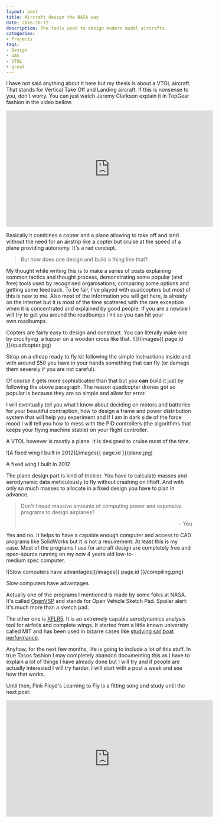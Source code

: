 ```yaml
---
layout: post
title: Aircraft design the NASA way
date: 2016-10-12
description: The tools used to design modern model aircrafts.
categories:
- Projects
tags:
- Design
- UAS
- VTOL
- great
---
```


I have not said anything about it here but my thesis is about a VTOL aircraft. That stands for Vertical Take Off and Landing aircraft. If this is nonsense to you, don't worry. You can just watch Jeremy Clarkson explain it in TopGear fashion in the video bellow.

<div class="videoWrapper">
  <iframe width="560" height="315" src="https://www.youtube.com/embed/MXo_d6tNWuY" frameborder="0" allowfullscreen></iframe>
</div>

Basically it combines a copter and a plane allowing to take off and land without the need for an airstrip like a copter but cruise at the speed of a plane providing autonomy. It's a rad concept.

> But how does one design and build a thing like that?

My thought while writing this is to make a series of posts explaining common tactics and thought process, demonstrating some popular (and free) tools used by recognised organisations, comparing some options and getting some feedback. To be fair, I've played with quadcopters but most of this is new to me. Also most of the information you will get here, is already on the internet but it is most of the time scattered with the rare exception when it is concentrated and explained by good people. If you are a newbie I will try to get you around the roadbumps I hit so you can hit your own roadbumps.

Copters are fairly easy to design and construct. You can literally make one by crucifying  a tupper on a wooden cross like that.
![](/images{{ page.id }}/quadcopter.jpg)

Strap on a cheap ready to fly kit following the simple instructions inside and with around $50 you have in your hands something that can fly (or damage them severely if you are not careful).

Of course it gets more sophisticated than that but you **can** build it just by following the above paragraph. The reason quadcopter drones got so popular is because they are so simple and allow for error.

I will eventually tell you what I know about deciding on motors and batteries for your beautiful contraption, how to design a frame and power distribution system that will help you experiment and if I am in dark side of the force mood I will tell you how to mess with the PID controllers (the algorithms that keeps your flying machine stable) on your flight controller.

A VTOL however is mostly a plane. It is designed to cruise most of the time.

![A fixed wing I built in 2012](/images{{ page.id }}/plane.jpg)
<p class="text-center">A fixed wing I built in 2012</p>

The plane design part is kind of trickier. You have to calculate masses and aerodynamic data meticulously to fly without crashing on liftoff. And with only so much masses to allocate in a fixed design you have to plan in advance.

<blockquote>
  <p>Don't I need massive amounts of computing power and expensive programs to design airplanes?</p>
  <p style="text-align: right;">- You</p>
</blockquote>

Yes and no. It helps to have a capable enough computer and access to CAD programs like SolidWorks but it is not a requirement. At least this is my case. Most of the programs I use for aircraft design are completely free and open-source running on my now 4 years old low-to-medium spec computer.

![Slow computers have advantages](/images{{ page.id }}/compiling.png)
<p class="text-center">Slow computers have advantages</p>

Actually one of the programs I mentioned is made by some folks at NASA. It's called [OpenVSP](http://www.openvsp.org/) and stands for Open Vehicle Sketch Pad. Spoiler alert: It's much more than a sketch pad.

The other one is [XFLR5](http://www.xflr5.com/xflr5.htm). It is an extremely capable aerodynamics analysis tool for airfoils and complete wings. It started from a little known university called MIT and has been used in bizarre cases like [studying sail boat performance](http://www.xflr5.com/sail7/sail7.html).

Anyhow, for the next few months, life is going to include a lot of this stuff. In true Tasos fashion I may completely abandon documenting this as I have to explain a lot of things I have already done but I will try and if people are actually interested I will try harder. I will start with a post a week and see how that works.

Until then, Pink Floyd's Learning to Fly is a fitting song and study until the next post:

<div class="videoWrapper">
  <iframe width="560" height="315" src="https://www.youtube.com/embed/eCB_INs2E24" frameborder="0" allowfullscreen></iframe>
</div>
